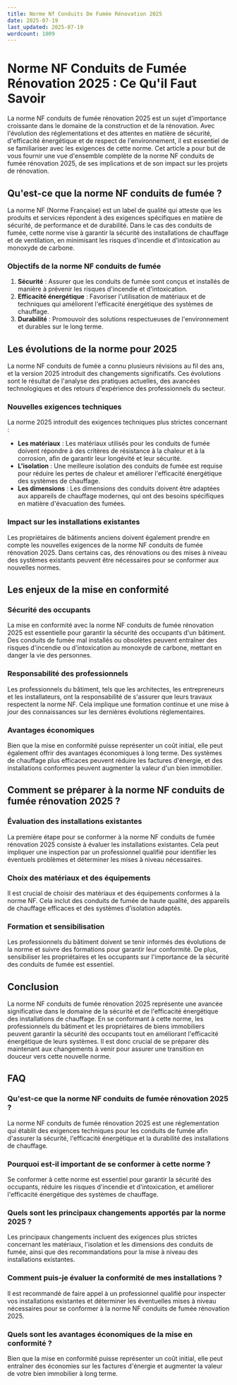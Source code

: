 ```yaml
---
title: Norme Nf Conduits De Fumée Rénovation 2025
date: 2025-07-19
last_updated: 2025-07-19
wordcount: 1009
---
```


# Norme NF Conduits de Fumée Rénovation 2025 : Ce Qu'il Faut Savoir

La norme NF conduits de fumée rénovation 2025 est un sujet d'importance croissante dans le domaine de la construction et de la rénovation. Avec l'évolution des réglementations et des attentes en matière de sécurité, d'efficacité énergétique et de respect de l'environnement, il est essentiel de se familiariser avec les exigences de cette norme. Cet article a pour but de vous fournir une vue d'ensemble complète de la norme NF conduits de fumée rénovation 2025, de ses implications et de son impact sur les projets de rénovation.

## Qu'est-ce que la norme NF conduits de fumée ?

La norme NF (Norme Française) est un label de qualité qui atteste que les produits et services répondent à des exigences spécifiques en matière de sécurité, de performance et de durabilité. Dans le cas des conduits de fumée, cette norme vise à garantir la sécurité des installations de chauffage et de ventilation, en minimisant les risques d'incendie et d'intoxication au monoxyde de carbone.

### Objectifs de la norme NF conduits de fumée

1. **Sécurité** : Assurer que les conduits de fumée sont conçus et installés de manière à prévenir les risques d'incendie et d'intoxication.
2. **Efficacité énergétique** : Favoriser l'utilisation de matériaux et de techniques qui améliorent l'efficacité énergétique des systèmes de chauffage.
3. **Durabilité** : Promouvoir des solutions respectueuses de l'environnement et durables sur le long terme.

## Les évolutions de la norme pour 2025

La norme NF conduits de fumée a connu plusieurs révisions au fil des ans, et la version 2025 introduit des changements significatifs. Ces évolutions sont le résultat de l'analyse des pratiques actuelles, des avancées technologiques et des retours d'expérience des professionnels du secteur.

### Nouvelles exigences techniques

La norme 2025 introduit des exigences techniques plus strictes concernant :

- **Les matériaux** : Les matériaux utilisés pour les conduits de fumée doivent répondre à des critères de résistance à la chaleur et à la corrosion, afin de garantir leur longévité et leur sécurité.
- **L'isolation** : Une meilleure isolation des conduits de fumée est requise pour réduire les pertes de chaleur et améliorer l'efficacité énergétique des systèmes de chauffage.
- **Les dimensions** : Les dimensions des conduits doivent être adaptées aux appareils de chauffage modernes, qui ont des besoins spécifiques en matière d'évacuation des fumées.

### Impact sur les installations existantes

Les propriétaires de bâtiments anciens doivent également prendre en compte les nouvelles exigences de la norme NF conduits de fumée rénovation 2025. Dans certains cas, des rénovations ou des mises à niveau des systèmes existants peuvent être nécessaires pour se conformer aux nouvelles normes.

## Les enjeux de la mise en conformité

### Sécurité des occupants

La mise en conformité avec la norme NF conduits de fumée rénovation 2025 est essentielle pour garantir la sécurité des occupants d'un bâtiment. Des conduits de fumée mal installés ou obsolètes peuvent entraîner des risques d'incendie ou d'intoxication au monoxyde de carbone, mettant en danger la vie des personnes.

### Responsabilité des professionnels

Les professionnels du bâtiment, tels que les architectes, les entrepreneurs et les installateurs, ont la responsabilité de s'assurer que leurs travaux respectent la norme NF. Cela implique une formation continue et une mise à jour des connaissances sur les dernières évolutions réglementaires.

### Avantages économiques

Bien que la mise en conformité puisse représenter un coût initial, elle peut également offrir des avantages économiques à long terme. Des systèmes de chauffage plus efficaces peuvent réduire les factures d'énergie, et des installations conformes peuvent augmenter la valeur d'un bien immobilier.

## Comment se préparer à la norme NF conduits de fumée rénovation 2025 ?

### Évaluation des installations existantes

La première étape pour se conformer à la norme NF conduits de fumée rénovation 2025 consiste à évaluer les installations existantes. Cela peut impliquer une inspection par un professionnel qualifié pour identifier les éventuels problèmes et déterminer les mises à niveau nécessaires.

### Choix des matériaux et des équipements

Il est crucial de choisir des matériaux et des équipements conformes à la norme NF. Cela inclut des conduits de fumée de haute qualité, des appareils de chauffage efficaces et des systèmes d'isolation adaptés.

### Formation et sensibilisation

Les professionnels du bâtiment doivent se tenir informés des évolutions de la norme et suivre des formations pour garantir leur conformité. De plus, sensibiliser les propriétaires et les occupants sur l'importance de la sécurité des conduits de fumée est essentiel.

## Conclusion

La norme NF conduits de fumée rénovation 2025 représente une avancée significative dans le domaine de la sécurité et de l'efficacité énergétique des installations de chauffage. En se conformant à cette norme, les professionnels du bâtiment et les propriétaires de biens immobiliers peuvent garantir la sécurité des occupants tout en améliorant l'efficacité énergétique de leurs systèmes. Il est donc crucial de se préparer dès maintenant aux changements à venir pour assurer une transition en douceur vers cette nouvelle norme.

## FAQ

### Qu'est-ce que la norme NF conduits de fumée rénovation 2025 ?

La norme NF conduits de fumée rénovation 2025 est une réglementation qui établit des exigences techniques pour les conduits de fumée afin d'assurer la sécurité, l'efficacité énergétique et la durabilité des installations de chauffage.

### Pourquoi est-il important de se conformer à cette norme ?

Se conformer à cette norme est essentiel pour garantir la sécurité des occupants, réduire les risques d'incendie et d'intoxication, et améliorer l'efficacité énergétique des systèmes de chauffage.

### Quels sont les principaux changements apportés par la norme 2025 ?

Les principaux changements incluent des exigences plus strictes concernant les matériaux, l'isolation et les dimensions des conduits de fumée, ainsi que des recommandations pour la mise à niveau des installations existantes.

### Comment puis-je évaluer la conformité de mes installations ?

Il est recommandé de faire appel à un professionnel qualifié pour inspecter vos installations existantes et déterminer les éventuelles mises à niveau nécessaires pour se conformer à la norme NF conduits de fumée rénovation 2025.

### Quels sont les avantages économiques de la mise en conformité ?

Bien que la mise en conformité puisse représenter un coût initial, elle peut entraîner des économies sur les factures d'énergie et augmenter la valeur de votre bien immobilier à long terme.